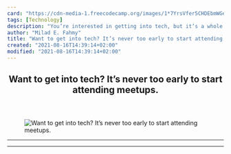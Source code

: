 ```yaml
---
card: "https://cdn-media-1.freecodecamp.org/images/1*7YrsVfer5CHDEbmWGe4CXw.jpeg"
tags: [Technology]
description: "You’re interested in getting into tech, but it’s a whole new "
author: "Milad E. Fahmy"
title: "Want to get into tech? It’s never too early to start attending meetups."
created: "2021-08-16T14:39:14+02:00"
modified: "2021-08-16T14:39:14+02:00"
---
```

<div class="site-wrapper">
<main id="site-main" class="site-main outer">
<div class="inner">
<article class="post-full post tag-technology tag-life-lessons tag-meetup tag-startup tag-networking ">
<header class="post-full-header">
<h1 class="post-full-title">Want to get into tech? It’s never too early to start attending meetups.</h1>
</header>
<figure class="post-full-image">
<picture>
<source media="(max-width: 700px)" sizes="1px" srcset="data:image/gif;base64,R0lGODlhAQABAIAAAAAAAP///yH5BAEAAAAALAAAAAABAAEAAAIBRAA7 1w">
<source media="(min-width: 701px)" sizes="(max-width: 800px) 400px,
(max-width: 1170px) 700px,
1400px" srcset="https://cdn-media-1.freecodecamp.org/images/1*7YrsVfer5CHDEbmWGe4CXw.jpeg 300w,
https://cdn-media-1.freecodecamp.org/images/1*7YrsVfer5CHDEbmWGe4CXw.jpeg 600w,
https://cdn-media-1.freecodecamp.org/images/1*7YrsVfer5CHDEbmWGe4CXw.jpeg 1000w,
https://cdn-media-1.freecodecamp.org/images/1*7YrsVfer5CHDEbmWGe4CXw.jpeg 2000w">
<img onerror="this.style.display='none'" src="https://cdn-media-1.freecodecamp.org/images/1*7YrsVfer5CHDEbmWGe4CXw.jpeg" alt="Want to get into tech? It’s never too early to start attending meetups.">
</picture>
</figure>
<section class="post-full-content">
<div class="post-content">
</div>
<hr>
<hr>
</section>
</article>
</div>
</main>
</div>
<!-- Google Tag Manager (noscript) -->
<!-- End Google Tag Manager (noscript) -->
